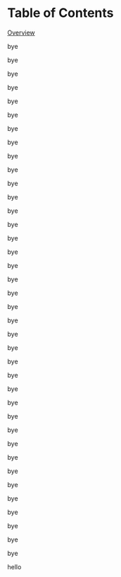 Table of Contents
========================

[Overview](#Overview)

bye

bye

bye

bye

bye

bye

bye

bye

bye

bye

bye

bye

bye

bye

bye

bye

bye

bye

bye

bye

bye

bye

bye

bye

bye

bye

bye

bye

bye

bye

bye

bye

bye

bye

bye

bye

bye

bye




<a id='Overview'></a>
hello
